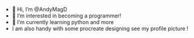 - 👋 Hi, I’m @AndyMagD
- 👀 I’m interested in becoming a programmer!
- 🌱 I’m currently learning python and more
- I am also handy with some procreate designing see my profile picture !


